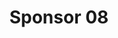 ---
title:  Sponsor 08
description: > 
  Some sponsor 08 description
logo_url: /img/sponsors/08.jpeg 
href: https://google.ca
---